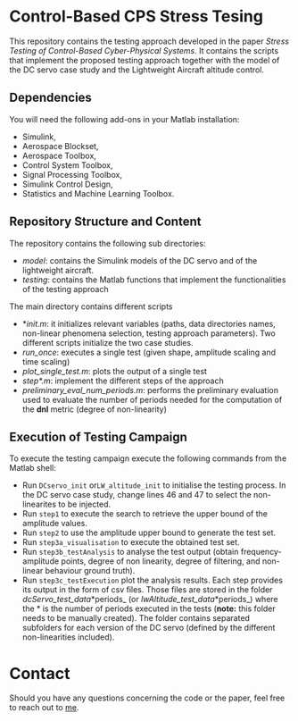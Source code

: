 # Control-Based CPS Stress Tesing

This repository contains the testing approach developed in the paper _Stress Testing of Control-Based Cyber-Physical Systems_.
It contains the scripts that implement the proposed testing approach together with the model of the DC servo case study and the Lightweight Aircraft altitude control.

## Dependencies

You will need the following add-ons in your Matlab installation:

 * Simulink,
 * Aerospace Blockset,
 * Aerospace Toolbox,
 * Control System Toolbox,
 * Signal Processing Toolbox,
 * Simulink Control Design,
 * Statistics and Machine Learning Toolbox.

## Repository Structure and Content

The repository contains the following sub directories:

 * _model_: contains the Simulink models of the DC servo and of the lightweight aircraft.
 * _testing_: contains the Matlab functions that implement the functionalities of the testing approach

The main directory contains different scripts

 * \*_init.m_: it initializes relevant variables (paths, data directories names, non-linear phenomena selection, testing approach parameters). Two different scripts initialize the two case studies.
 * _run\_once_: executes a single test (given shape, amplitude scaling and time scaling)
 * _plot\_single\_test.m_: plots the output of a single test
 * _step\*.m_: implement the different steps of the approach
 * _preliminary\_eval\_num\_periods.m_: performs the preliminary evaluation used to evaluate the number of periods needed for the computation of the __dnl__ metric (degree of non-linearity)

## Execution of Testing Campaign

To execute the testing campaign execute the following commands from the Matlab shell:

 * Run ``DCservo_init`` or``LW_altitude_init`` to initialise the testing process. In the DC servo case study, change lines 46 and 47 to select the non-linearites to be injected.
 * Run ``step1`` to execute the search to retrieve the upper bound of the amplitude values.
 * Run ``step2`` to use the amplitude upper bound to generate the test set.
 * Run ``step3a_visualisation`` to execute the obtained test set.
 * Run ``step3b_testAnalysis`` to analyse the test output (obtain frequency-amplitude points, degree of non linearity, degree of filtering, and non-linear behaviour ground truth).
 * Run ``step3c_testExecution`` plot the analysis results.
Each step provides its output in the form of csv files.
Those files are stored in the folder _dcServo_test_data_\*periods_ (or _lwAltitude_test_data_\*periods_) where the \* is the number of periods executed in the tests (__note:__ this folder needs to be manually created).
The folder contains separated subfolders for each  version of the DC servo (defined by the different non-linearities included).

# Contact

Should you have any questions concerning the code or the paper, feel free to reach out to [me](https://mancla.github.io).
